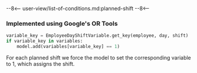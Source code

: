 --8<--
user-view/list-of-conditions.md:planned-shift
--8<--

### Implemented using Google's OR Tools

```python title="src/cp/constraints/planned_shifts.py"
variable_key = EmployeeDayShiftVariable.get_key(employee, day, shift)
if variable_key in variables:
    model.add(variables[variable_key] == 1)
```

For each planned shift we force the model to set the corresponding variable to 1, which assigns the shift.
